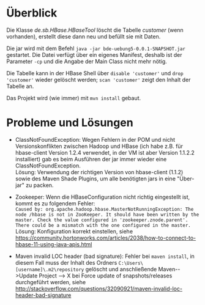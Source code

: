 # Überblick

Die Klasse *de.sb.HBase.HBaseTool* löscht die Tabelle *customer* (wenn vorhanden), erstellt diese dann neu und befüllt sie mit Daten.

Die jar wird mit dem Befehl ``java -jar bde-uebung5-0.0.1-SNAPSHOT.jar`` gestartet. Die Datei verfügt über ein eigenes Manifest, deshalb ist der Parameter `-cp` und die Angabe der Main Class nicht mehr nötig.

Die Tabelle kann in der HBase Shell über `disable 'customer'` und `drop 'customer'` wieder gelöscht werden; `scan 'customer'` zeigt den Inhalt der Tabelle an.

Das Projekt wird (wie immer) mit `mvn install` gebaut.

# Probleme und Lösungen

+ ClassNotFoundException: Wegen Fehlern in der POM und nicht Versionskonflikten zwischen Hadoop und HBase (ich habe z.B. für hbase-client Version 1.2.4 verwendet, in der VM ist aber Version 1.1.2.2 installiert) gab es beim Ausführen der jar immer wieder eine ClassNotFoundException.  
  Lösung: Verwendung der richtigen Version von hbase-client (1.1.2) sowie des Maven Shade Plugins, um alle benötigten jars in eine "Über-jar" zu packen.

+ Zookeeper: Wenn die HBaseConfiguration nicht richtig eingestellt ist, kommt es zu folgendem Fehler:  
```Caused by: org.apache.hadoop.hbase.MasterNotRunningException: The node /hbase is not in ZooKeeper. It should have been written by the master. Check the value configured in 'zookeeper.znode.parent'. There could be a mismatch with the one configured in the master.```  
  Lösung: Konfiguration korrekt einstellen, siehe https://community.hortonworks.com/articles/2038/how-to-connect-to-hbase-11-using-java-apis.html

+ Maven invalid LOC header (bad signature): Fehler bei `maven install`, in diesem Fall muss der Inhalt des Ordners `C:\Users\[username]\.m2\repository` gelöscht und anschließende Maven-->Update Project --> X bei Force update of snapshots/releases durchgeführt werden, siehe http://stackoverflow.com/questions/32090921/maven-invalid-loc-header-bad-signature
